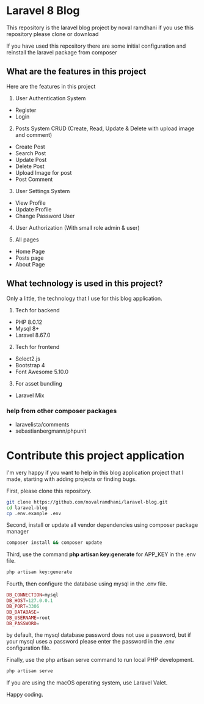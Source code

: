 # Laravel 8 Blog

This repository is the laravel blog project by noval ramdhani
if you use this repository please clone or download

If you have used this repository there are some initial configuration and reinstall the laravel package from composer

## What are the features in this project
Here are the features in this project

1. User Authentication System
  
  - Register 
  - Login

2. Posts System CRUD (Create, Read, Update & Delete with upload image and comment)
 - Create Post
 - Search Post
 - Update Post
 - Delete Post
 - Upload Image for post
 - Post Comment

3. User Settings System
- View Profile
- Update Profile
- Change Password User

4. User Authorization (With small role admin & user)

5. All pages
- Home Page
- Posts page
- About Page

## What technology is used in this project?
Only a little, the technology that I use for this blog application.

1. Tech for backend 
 - PHP 8.0.12
 - Mysql 8+
 - Laravel 8.67.0

2. Tech for frontend
 - Select2.js
 - Bootstrap 4
 - Font Awesome 5.10.0

3. For asset bundling 
 - Laravel Mix

### help from other composer packages

- laravelista/comments
- sebastianbergmann/phpunit

# Contribute this project application
I'm very happy if you want to help in this blog application project that I made, starting with adding projects or finding bugs.

First, please clone this repository.
```bash
git clone https://github.com/novalramdhani/laravel-blog.git
cd laravel-blog
cp .env.example .env
```

Second, install or update all vendor dependencies using composer package manager
```bash
composer install && composer update
```

Third, use the command **php artisan key:generate** for APP_KEY in the .env file.
```bash
php artisan key:generate
```

Fourth, then configure the database using mysql in the .env file.
```php
DB_CONNECTION=mysql
DB_HOST=127.0.0.1
DB_PORT=3306
DB_DATABASE=
DB_USERNAME=root
DB_PASSWORD=
```
by default, the mysql database password does not use a password, but if your mysql uses a password please enter the password in the .env configuration file.

Finally, use the php artisan serve command to run local PHP development.
```bash
php artisan serve
```
If you are using the macOS operating system, use Laravel Valet.

Happy coding.
